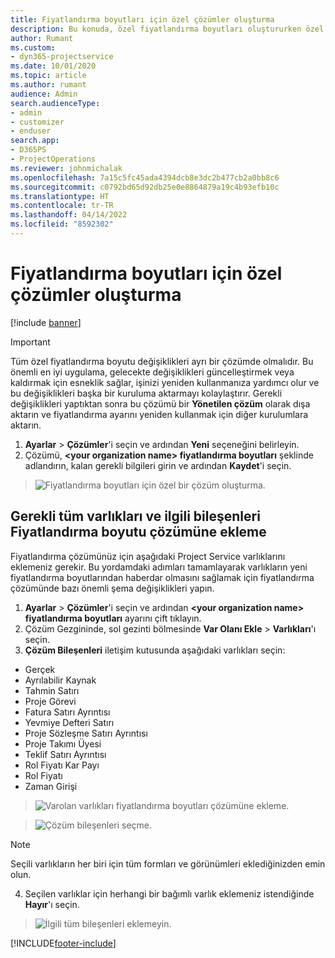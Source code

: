 ```yaml
---
title: Fiyatlandırma boyutları için özel çözümler oluşturma
description: Bu konuda, özel fiyatlandırma boyutları oluştururken özel bir çözümün nasıl oluşturulacağı açıklanmaktadır.
author: Rumant
ms.custom:
- dyn365-projectservice
ms.date: 10/01/2020
ms.topic: article
ms.author: rumant
audience: Admin
search.audienceType:
- admin
- customizer
- enduser
search.app:
- D365PS
- ProjectOperations
ms.reviewer: johnmichalak
ms.openlocfilehash: 7a15c5fc45ada4394dcb8e3dc2b477cb2a0bb8c6
ms.sourcegitcommit: c0792bd65d92db25e0e8864879a19c4b93efb10c
ms.translationtype: HT
ms.contentlocale: tr-TR
ms.lasthandoff: 04/14/2022
ms.locfileid: "8592302"
---
```

# <a name="create-custom-solutions-for-pricing-dimensions"></a>Fiyatlandırma boyutları için özel çözümler oluşturma

[!include [banner](../includes/psa-now-project-operations.md)]

> [!IMPORTANT]
> Tüm özel fiyatlandırma boyutu değişiklikleri ayrı bir çözümde olmalıdır. Bu önemli en iyi uygulama, gelecekte değişiklikleri güncelleştirmek veya kaldırmak için esneklik sağlar, işinizi yeniden kullanmanıza yardımcı olur ve bu değişiklikleri başka bir kuruluma aktarmayı kolaylaştırır. Gerekli değişiklikleri yaptıktan sonra bu çözümü bir **Yönetilen çözüm** olarak dışa aktarın ve fiyatlandırma ayarını yeniden kullanmak için diğer kurulumlara aktarın.

1. **Ayarlar** > **Çözümler**'i seçin ve ardından **Yeni** seçeneğini belirleyin. 
2. Çözümü, **\<your organization name> fiyatlandırma boyutları** şeklinde adlandırın, kalan gerekli bilgileri girin ve ardından **Kaydet**'i seçin.

> ![Fiyatlandırma boyutları için özel bir çözüm oluşturma.](media/Creation-of-custom-pricing-dimension-solution.PNG)
  
## <a name="add-all-required-entities-and-related-components-to-the-pricing-dimension-solution"></a>Gerekli tüm varlıkları ve ilgili bileşenleri Fiyatlandırma boyutu çözümüne ekleme
Fiyatlandırma çözümünüz için aşağıdaki Project Service varlıklarını eklemeniz gerekir. Bu yordamdaki adımları tamamlayarak varlıkların yeni fiyatlandırma boyutlarından haberdar olmasını sağlamak için fiyatlandırma çözümünde bazı önemli şema değişiklikleri yapın.

1. **Ayarlar** > **Çözümler**'i seçin ve ardından **\<your organization name> fiyatlandırma boyutları** ayarını çift tıklayın. 
2. Çözüm Gezgininde, sol gezinti bölmesinde **Var Olanı Ekle** > **Varlıkları**'ı seçin.
3. **Çözüm Bileşenleri** iletişim kutusunda aşağıdaki varlıkları seçin:

- Gerçek
- Ayrılabilir Kaynak
- Tahmin Satırı
- Proje Görevi
- Fatura Satırı Ayrıntısı
- Yevmiye Defteri Satırı
- Proje Sözleşme Satırı Ayrıntısı
- Proje Takımı Üyesi
- Teklif Satırı Ayrıntısı
- Rol Fiyatı Kar Payı
- Rol Fiyatı 
- Zaman Girişi 

> ![Varolan varlıkları fiyatlandırma boyutları çözümüne ekleme.](media/Existing-entities-to-PD-solution.png)

> ![Çözüm bileşenleri seçme.](media/Dimension-Components.png)

> [!NOTE]
> Seçili varlıkların her biri için tüm formları ve görünümleri eklediğinizden emin olun.

4. Seçilen varlıklar için herhangi bir bağımlı varlık eklemeniz istendiğinde **Hayır**'ı seçin.

> ![İlgili tüm bileşenleri eklemeyin.](media/Do-not-include-required.png)




[!INCLUDE[footer-include](../includes/footer-banner.md)]
